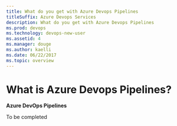 ```yaml
---
title: What do you get with Azure Devops Pipelines
titleSuffix: Azure Devops Services
description: What do you get with Azure Devops Pipelines  
ms.prod: devops
ms.technology: devops-new-user
ms.assetid: 4 
ms.manager: douge
ms.author: kaelli
ms.date: 06/22/2017
ms.topic: overview
---
```


# What is Azure Devops Pipelines?

**Azure DevOps Pipelines**

To be completed
